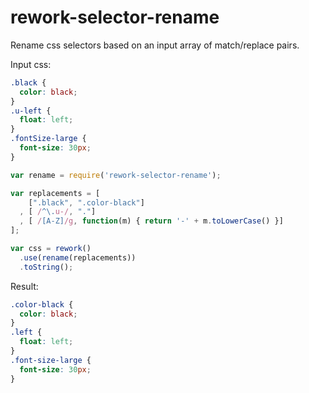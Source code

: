 rework-selector-rename
======================

Rename css selectors based on an input array of match/replace pairs.

Input css:

```css
.black {
  color: black;
}
.u-left {
  float: left;
}
.fontSize-large {
  font-size: 30px;
}
```

```js
var rename = require('rework-selector-rename');

var replacements = [
    [".black", ".color-black"]
  , [ /^\.u-/, "."]
  , [ /[A-Z]/g, function(m) { return '-' + m.toLowerCase() }]
];

var css = rework()
  .use(rename(replacements))
  .toString();
```

Result:

```css
.color-black {
  color: black;
}
.left {
  float: left;
}
.font-size-large {
  font-size: 30px;
}
```
